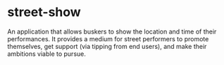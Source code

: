 # street-show

An application that allows buskers to show the location and time of their performances. It provides a medium for street performers to promote themselves, get support (via tipping from end users), and make their ambitions viable to pursue. 
